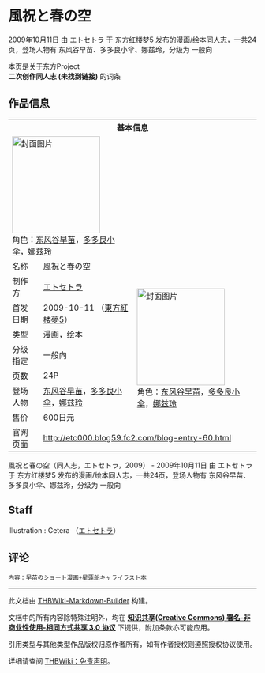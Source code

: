 # 風祝と春の空

<!-- source html: G:\repos\THBWiki-Markdown-Builder\THBWikiMarkdown\Temp\main\7\7b\ns0%3A%E9%A2%A8%E7%A5%9D%E3%81%A8%E6%98%A5%E3%81%AE%E7%A9%BA.html -->

2009年10月11日 由 エトセトラ 于 东方红楼梦5 发布的漫画/绘本同人志，一共24页，登场人物有 东风谷早苗、多多良小伞、娜兹玲，分级为 一般向

本页是关于东方Project  
 **二次创作同人志 (未找到链接)** 的词条

## 作品信息

<table><tbody><tr><th colspan="3">基本信息</th></tr><tr><td class="cover-artwork-mobile" colspan="2"><a href="./文件-風祝と春の空封面.jpg.md" class="image" title="封面图片"><img alt="封面图片" src="https://upload.thwiki.cc/thumb/9/9a/%E9%A2%A8%E7%A5%9D%E3%81%A8%E6%98%A5%E3%81%AE%E7%A9%BA%E5%B0%81%E9%9D%A2.jpg/178px-%E9%A2%A8%E7%A5%9D%E3%81%A8%E6%98%A5%E3%81%AE%E7%A9%BA%E5%B0%81%E9%9D%A2.jpg" decoding="async" loading="lazy" width="178" height="196" srcset="https://upload.thwiki.cc/thumb/9/9a/%E9%A2%A8%E7%A5%9D%E3%81%A8%E6%98%A5%E3%81%AE%E7%A9%BA%E5%B0%81%E9%9D%A2.jpg/267px-%E9%A2%A8%E7%A5%9D%E3%81%A8%E6%98%A5%E3%81%AE%E7%A9%BA%E5%B0%81%E9%9D%A2.jpg 1.5x, https://upload.thwiki.cc/thumb/9/9a/%E9%A2%A8%E7%A5%9D%E3%81%A8%E6%98%A5%E3%81%AE%E7%A9%BA%E5%B0%81%E9%9D%A2.jpg/356px-%E9%A2%A8%E7%A5%9D%E3%81%A8%E6%98%A5%E3%81%AE%E7%A9%BA%E5%B0%81%E9%9D%A2.jpg 2x" data-file-width="1000" data-file-height="1101"></a><div class="cover-char">角色：<a href="./东风谷早苗.md" title="东风谷早苗">东风谷早苗</a>，<a href="./多多良小伞.md" title="多多良小伞">多多良小伞</a>，<a href="./娜兹玲.md" title="娜兹玲">娜兹玲</a></div></td>
</tr><tr><td class="label">名称</td><td colspan="2"> 風祝と春の空 </td></tr><tr><td class="label">制作方</td><td><a href="./エトセトラ.md" title="エトセトラ">エトセトラ</a></td><td class="cover-artwork" rowspan="7" style="min-width:196px;"><a href="./文件-風祝と春の空封面.jpg.md" class="image" title="封面图片"><img alt="封面图片" src="https://upload.thwiki.cc/thumb/9/9a/%E9%A2%A8%E7%A5%9D%E3%81%A8%E6%98%A5%E3%81%AE%E7%A9%BA%E5%B0%81%E9%9D%A2.jpg/178px-%E9%A2%A8%E7%A5%9D%E3%81%A8%E6%98%A5%E3%81%AE%E7%A9%BA%E5%B0%81%E9%9D%A2.jpg" decoding="async" loading="lazy" width="178" height="196" srcset="https://upload.thwiki.cc/thumb/9/9a/%E9%A2%A8%E7%A5%9D%E3%81%A8%E6%98%A5%E3%81%AE%E7%A9%BA%E5%B0%81%E9%9D%A2.jpg/267px-%E9%A2%A8%E7%A5%9D%E3%81%A8%E6%98%A5%E3%81%AE%E7%A9%BA%E5%B0%81%E9%9D%A2.jpg 1.5x, https://upload.thwiki.cc/thumb/9/9a/%E9%A2%A8%E7%A5%9D%E3%81%A8%E6%98%A5%E3%81%AE%E7%A9%BA%E5%B0%81%E9%9D%A2.jpg/356px-%E9%A2%A8%E7%A5%9D%E3%81%A8%E6%98%A5%E3%81%AE%E7%A9%BA%E5%B0%81%E9%9D%A2.jpg 2x" data-file-width="1000" data-file-height="1101"></a><div class="cover-char">角色：<a href="./东风谷早苗.md" title="东风谷早苗">东风谷早苗</a>，<a href="./多多良小伞.md" title="多多良小伞">多多良小伞</a>，<a href="./娜兹玲.md" title="娜兹玲">娜兹玲</a></div></td>
</tr><tr><td class="label">首发日期</td><td>2009-10-11&#160;（<a href="/展会作品列表?e=%E4%B8%9C%E6%96%B9%E7%BA%A2%E6%A5%BC%E6%A2%A6%235">東方紅楼夢5</a>）</td></tr><tr><td class="label">类型</td><td>漫画，绘本</td></tr><tr><td class="label">分级指定</td><td>一般向</td></tr><tr><td class="label">页数</td><td>24P</td></tr><tr><td class="label">登场人物</td><td><a href="./东风谷早苗.md" title="东风谷早苗">东风谷早苗</a>，<a href="./多多良小伞.md" title="多多良小伞">多多良小伞</a>，<a href="./娜兹玲.md" title="娜兹玲">娜兹玲</a></td></tr><tr><td class="label">售价</td><td>600日元</td></tr>
<tr><td class="label">官网页面</td><td colspan="2"><a rel="nofollow" class="external free" href="http://etc000.blog59.fc2.com/blog-entry-60.html">http://etc000.blog59.fc2.com/blog-entry-60.html</a></td></tr></tbody></table>

風祝と春の空（同人志，エトセトラ，2009） - 2009年10月11日 由 エトセトラ 于 东方红楼梦5 发布的漫画/绘本同人志，一共24页，登场人物有 东风谷早苗、多多良小伞、娜兹玲，分级为 一般向

## Staff
Illustration
: Cetera （[エトセトラ](./エトセトラ.md)）


## 评论
```
内容：早苗のショート漫画+星蓮船キャライラスト本
```

  
  

  





---

此文档由 [THBWiki-Markdown-Builder](https://github.com/Delsin-Yu/THBWiki-Markdown-Builder) 构建。

文档中的所有内容除特殊注明外，均在 [**知识共享(Creative Commons) 署名-非商业性使用-相同方式共享 3.0 协议**](https://creativecommons.org/licenses/by-sa/3.0/deed.zh-hans) 下提供，附加条款亦可能应用。

引用类型与其他类型作品版权归原作者所有，如有作者授权则遵照授权协议使用。

详细请查阅 [THBWiki：免责声明](https://thbwiki.cc/THBWiki:%E5%85%8D%E8%B4%A3%E5%A3%B0%E6%98%8E)。


